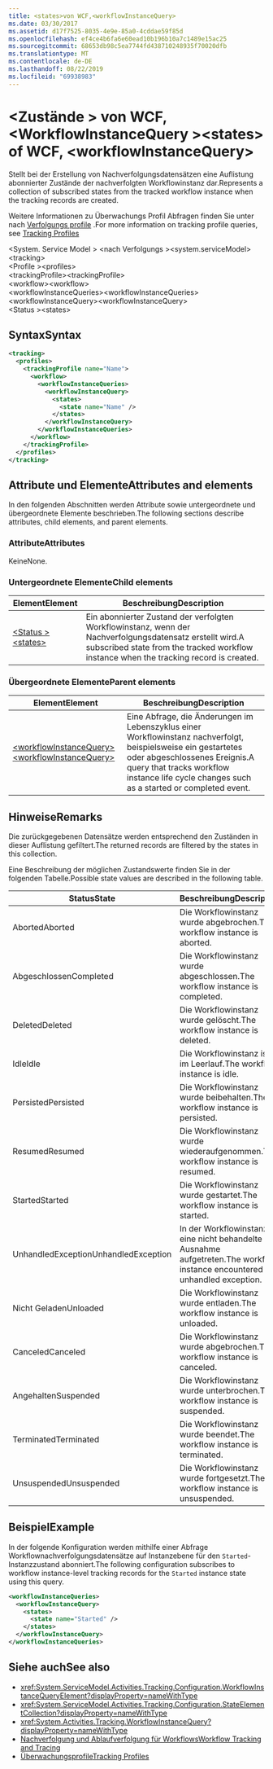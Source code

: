```yaml
---
title: <states>von WCF,<workflowInstanceQuery>
ms.date: 03/30/2017
ms.assetid: d17f7525-8035-4e9e-85a0-4cddae59f85d
ms.openlocfilehash: ef4ce4b6fa6e60ead10b196b10a7c1489e15ac25
ms.sourcegitcommit: 68653db98c5ea7744fd438710248935f70020dfb
ms.translationtype: MT
ms.contentlocale: de-DE
ms.lasthandoff: 08/22/2019
ms.locfileid: "69938983"
---
```

# <a name="states-of-wcf-workflowinstancequery"></a><span data-ttu-id="4d08a-102">\<Zustände > von WCF, \<WorkflowInstanceQuery ></span><span class="sxs-lookup"><span data-stu-id="4d08a-102">\<states> of WCF, \<workflowInstanceQuery></span></span>

<span data-ttu-id="4d08a-103">Stellt bei der Erstellung von Nachverfolgungsdatensätzen eine Auflistung abonnierter Zustände der nachverfolgten Workflowinstanz dar.</span><span class="sxs-lookup"><span data-stu-id="4d08a-103">Represents a collection of subscribed states from the tracked workflow instance when the tracking records are created.</span></span>  
  
<span data-ttu-id="4d08a-104">Weitere Informationen zu Überwachungs Profil Abfragen finden Sie unter nach [Verfolgungs profile](../../../windows-workflow-foundation/tracking-profiles.md) .</span><span class="sxs-lookup"><span data-stu-id="4d08a-104">For more information on tracking profile queries, see [Tracking Profiles](../../../windows-workflow-foundation/tracking-profiles.md)</span></span>  
  
<span data-ttu-id="4d08a-105">\<System. Service Model > \<nach Verfolgungs ></span><span class="sxs-lookup"><span data-stu-id="4d08a-105">\<system.serviceModel> \<tracking></span></span>  
<span data-ttu-id="4d08a-106">\<Profile ></span><span class="sxs-lookup"><span data-stu-id="4d08a-106">\<profiles></span></span>  
<span data-ttu-id="4d08a-107">\<trackingProfile></span><span class="sxs-lookup"><span data-stu-id="4d08a-107">\<trackingProfile></span></span>  
<span data-ttu-id="4d08a-108">\<workflow></span><span class="sxs-lookup"><span data-stu-id="4d08a-108">\<workflow></span></span>  
<span data-ttu-id="4d08a-109">\<workflowInstanceQueries></span><span class="sxs-lookup"><span data-stu-id="4d08a-109">\<workflowInstanceQueries></span></span>  
<span data-ttu-id="4d08a-110">\<workflowInstanceQuery></span><span class="sxs-lookup"><span data-stu-id="4d08a-110">\<workflowInstanceQuery></span></span>  
<span data-ttu-id="4d08a-111">\<Status ></span><span class="sxs-lookup"><span data-stu-id="4d08a-111">\<states></span></span>  
  
## <a name="syntax"></a><span data-ttu-id="4d08a-112">Syntax</span><span class="sxs-lookup"><span data-stu-id="4d08a-112">Syntax</span></span>  
  
```xml  
<tracking>
  <profiles>
    <trackingProfile name="Name">
      <workflow>
        <workflowInstanceQueries>
          <workflowInstanceQuery>
            <states>
              <state name="Name" />
            </states>
          </workflowInstanceQuery>
        </workflowInstanceQueries>
      </workflow>
    </trackingProfile>
  </profiles>
</tracking>
```  
  
## <a name="attributes-and-elements"></a><span data-ttu-id="4d08a-113">Attribute und Elemente</span><span class="sxs-lookup"><span data-stu-id="4d08a-113">Attributes and elements</span></span>

<span data-ttu-id="4d08a-114">In den folgenden Abschnitten werden Attribute sowie untergeordnete und übergeordnete Elemente beschrieben.</span><span class="sxs-lookup"><span data-stu-id="4d08a-114">The following sections describe attributes, child elements, and parent elements.</span></span>  
  
### <a name="attributes"></a><span data-ttu-id="4d08a-115">Attribute</span><span class="sxs-lookup"><span data-stu-id="4d08a-115">Attributes</span></span>  

<span data-ttu-id="4d08a-116">Keine</span><span class="sxs-lookup"><span data-stu-id="4d08a-116">None.</span></span>  
  
### <a name="child-elements"></a><span data-ttu-id="4d08a-117">Untergeordnete Elemente</span><span class="sxs-lookup"><span data-stu-id="4d08a-117">Child elements</span></span>
  
|<span data-ttu-id="4d08a-118">Element</span><span class="sxs-lookup"><span data-stu-id="4d08a-118">Element</span></span>|<span data-ttu-id="4d08a-119">Beschreibung</span><span class="sxs-lookup"><span data-stu-id="4d08a-119">Description</span></span>|  
|-------------|-----------------|  
|[<span data-ttu-id="4d08a-120">\<Status ></span><span class="sxs-lookup"><span data-stu-id="4d08a-120">\<states></span></span>](state-of-wcf-workflowinstancequery.md)|<span data-ttu-id="4d08a-121">Ein abonnierter Zustand der verfolgten Workflowinstanz, wenn der Nachverfolgungsdatensatz erstellt wird.</span><span class="sxs-lookup"><span data-stu-id="4d08a-121">A subscribed state from the tracked workflow instance when the tracking record is created.</span></span>|  
  
### <a name="parent-elements"></a><span data-ttu-id="4d08a-122">Übergeordnete Elemente</span><span class="sxs-lookup"><span data-stu-id="4d08a-122">Parent elements</span></span>  
  
|<span data-ttu-id="4d08a-123">Element</span><span class="sxs-lookup"><span data-stu-id="4d08a-123">Element</span></span>|<span data-ttu-id="4d08a-124">Beschreibung</span><span class="sxs-lookup"><span data-stu-id="4d08a-124">Description</span></span>|  
|-------------|-----------------|  
|[<span data-ttu-id="4d08a-125">\<workflowInstanceQuery></span><span class="sxs-lookup"><span data-stu-id="4d08a-125">\<workflowInstanceQuery></span></span>](../windows-workflow-foundation/workflowinstancequery.md)|<span data-ttu-id="4d08a-126">Eine Abfrage, die Änderungen im Lebenszyklus einer Workflowinstanz nachverfolgt, beispielsweise ein gestartetes oder abgeschlossenes Ereignis.</span><span class="sxs-lookup"><span data-stu-id="4d08a-126">A query that tracks workflow instance life cycle changes such as a started or completed event.</span></span>|  
  
## <a name="remarks"></a><span data-ttu-id="4d08a-127">Hinweise</span><span class="sxs-lookup"><span data-stu-id="4d08a-127">Remarks</span></span>

<span data-ttu-id="4d08a-128">Die zurückgegebenen Datensätze werden entsprechend den Zuständen in dieser Auflistung gefiltert.</span><span class="sxs-lookup"><span data-stu-id="4d08a-128">The returned records are filtered by the states in this collection.</span></span>  
  
<span data-ttu-id="4d08a-129">Eine Beschreibung der möglichen Zustandswerte finden Sie in der folgenden Tabelle.</span><span class="sxs-lookup"><span data-stu-id="4d08a-129">Possible state values are described in the following table.</span></span>  
  
|<span data-ttu-id="4d08a-130">Status</span><span class="sxs-lookup"><span data-stu-id="4d08a-130">State</span></span>|<span data-ttu-id="4d08a-131">Beschreibung</span><span class="sxs-lookup"><span data-stu-id="4d08a-131">Description</span></span>|  
|-----------|-----------------|  
|<span data-ttu-id="4d08a-132">Aborted</span><span class="sxs-lookup"><span data-stu-id="4d08a-132">Aborted</span></span>|<span data-ttu-id="4d08a-133">Die Workflowinstanz wurde abgebrochen.</span><span class="sxs-lookup"><span data-stu-id="4d08a-133">The workflow instance is aborted.</span></span>|  
|<span data-ttu-id="4d08a-134">Abgeschlossen</span><span class="sxs-lookup"><span data-stu-id="4d08a-134">Completed</span></span>|<span data-ttu-id="4d08a-135">Die Workflowinstanz wurde abgeschlossen.</span><span class="sxs-lookup"><span data-stu-id="4d08a-135">The workflow instance is completed.</span></span>|  
|<span data-ttu-id="4d08a-136">Deleted</span><span class="sxs-lookup"><span data-stu-id="4d08a-136">Deleted</span></span>|<span data-ttu-id="4d08a-137">Die Workflowinstanz wurde gelöscht.</span><span class="sxs-lookup"><span data-stu-id="4d08a-137">The workflow instance is deleted.</span></span>|  
|<span data-ttu-id="4d08a-138">Idle</span><span class="sxs-lookup"><span data-stu-id="4d08a-138">Idle</span></span>|<span data-ttu-id="4d08a-139">Die Workflowinstanz ist im Leerlauf.</span><span class="sxs-lookup"><span data-stu-id="4d08a-139">The workflow instance is idle.</span></span>|  
|<span data-ttu-id="4d08a-140">Persisted</span><span class="sxs-lookup"><span data-stu-id="4d08a-140">Persisted</span></span>|<span data-ttu-id="4d08a-141">Die Workflowinstanz wurde beibehalten.</span><span class="sxs-lookup"><span data-stu-id="4d08a-141">The workflow instance is persisted.</span></span>|  
|<span data-ttu-id="4d08a-142">Resumed</span><span class="sxs-lookup"><span data-stu-id="4d08a-142">Resumed</span></span>|<span data-ttu-id="4d08a-143">Die Workflowinstanz wurde wiederaufgenommen.</span><span class="sxs-lookup"><span data-stu-id="4d08a-143">The workflow instance is resumed.</span></span>|  
|<span data-ttu-id="4d08a-144">Started</span><span class="sxs-lookup"><span data-stu-id="4d08a-144">Started</span></span>|<span data-ttu-id="4d08a-145">Die Workflowinstanz wurde gestartet.</span><span class="sxs-lookup"><span data-stu-id="4d08a-145">The workflow instance is started.</span></span>|  
|<span data-ttu-id="4d08a-146">UnhandledException</span><span class="sxs-lookup"><span data-stu-id="4d08a-146">UnhandledException</span></span>|<span data-ttu-id="4d08a-147">In der Workflowinstanz ist eine nicht behandelte Ausnahme aufgetreten.</span><span class="sxs-lookup"><span data-stu-id="4d08a-147">The workflow instance encountered an unhandled exception.</span></span>|  
|<span data-ttu-id="4d08a-148">Nicht Geladen</span><span class="sxs-lookup"><span data-stu-id="4d08a-148">Unloaded</span></span>|<span data-ttu-id="4d08a-149">Die Workflowinstanz wurde entladen.</span><span class="sxs-lookup"><span data-stu-id="4d08a-149">The workflow instance is unloaded.</span></span>|  
|<span data-ttu-id="4d08a-150">Canceled</span><span class="sxs-lookup"><span data-stu-id="4d08a-150">Canceled</span></span>|<span data-ttu-id="4d08a-151">Die Workflowinstanz wurde abgebrochen.</span><span class="sxs-lookup"><span data-stu-id="4d08a-151">The workflow instance is canceled.</span></span>|  
|<span data-ttu-id="4d08a-152">Angehalten</span><span class="sxs-lookup"><span data-stu-id="4d08a-152">Suspended</span></span>|<span data-ttu-id="4d08a-153">Die Workflowinstanz wurde unterbrochen.</span><span class="sxs-lookup"><span data-stu-id="4d08a-153">The workflow instance is suspended.</span></span>|  
|<span data-ttu-id="4d08a-154">Terminated</span><span class="sxs-lookup"><span data-stu-id="4d08a-154">Terminated</span></span>|<span data-ttu-id="4d08a-155">Die Workflowinstanz wurde beendet.</span><span class="sxs-lookup"><span data-stu-id="4d08a-155">The workflow instance is terminated.</span></span>|  
|<span data-ttu-id="4d08a-156">Unsuspended</span><span class="sxs-lookup"><span data-stu-id="4d08a-156">Unsuspended</span></span>|<span data-ttu-id="4d08a-157">Die Workflowinstanz wurde fortgesetzt.</span><span class="sxs-lookup"><span data-stu-id="4d08a-157">The workflow instance is unsuspended.</span></span>|  
  
## <a name="example"></a><span data-ttu-id="4d08a-158">Beispiel</span><span class="sxs-lookup"><span data-stu-id="4d08a-158">Example</span></span>

<span data-ttu-id="4d08a-159">In der folgende Konfiguration werden mithilfe einer Abfrage Workflownachverfolgungsdatensätze auf Instanzebene für den `Started`-Instanzzustand abonniert.</span><span class="sxs-lookup"><span data-stu-id="4d08a-159">The following configuration subscribes to workflow instance-level tracking records for the `Started` instance state using this query.</span></span>  
  
```xml  
<workflowInstanceQueries>
  <workflowInstanceQuery>
    <states>
      <state name="Started" />
    </states>
  </workflowInstanceQuery>
</workflowInstanceQueries>
```  
  
## <a name="see-also"></a><span data-ttu-id="4d08a-160">Siehe auch</span><span class="sxs-lookup"><span data-stu-id="4d08a-160">See also</span></span>

- <xref:System.ServiceModel.Activities.Tracking.Configuration.WorkflowInstanceQueryElement?displayProperty=nameWithType>
- <xref:System.ServiceModel.Activities.Tracking.Configuration.StateElementCollection?displayProperty=nameWithType>
- <xref:System.Activities.Tracking.WorkflowInstanceQuery?displayProperty=nameWithType>
- [<span data-ttu-id="4d08a-161">Nachverfolgung und Ablaufverfolgung für Workflows</span><span class="sxs-lookup"><span data-stu-id="4d08a-161">Workflow Tracking and Tracing</span></span>](../../../windows-workflow-foundation/workflow-tracking-and-tracing.md)
- [<span data-ttu-id="4d08a-162">Überwachungsprofile</span><span class="sxs-lookup"><span data-stu-id="4d08a-162">Tracking Profiles</span></span>](../../../windows-workflow-foundation/tracking-profiles.md)
